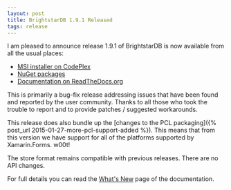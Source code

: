 ```yaml
---
layout: post
title: BrightstarDB 1.9.1 Released
tags: release
---
```


I am pleased to announce release 1.9.1 of BrightstarDB is now available from all the usual places:

 * [MSI installer on CodePlex](http://brightstardb.codeplex.com/releases/view/611290 "BrightstarDB Installer Download")
 * [NuGet packages](https://www.nuget.org/ "NuGet.org")
 * [Documentation on ReadTheDocs.org](http://brightstardb.readthedocs.org/en/1.9.1/ "BrightstarDB Documentation")

This is primarily a bug-fix release addressing issues that have been found and reported by the user community.
Thanks to all those who took the trouble to report and to provide patches / suggested workarounds.

This release does also bundle up the [changes to the PCL packaging]({% post_url 2015-01-27-more-pcl-support-added %}).
This means that from this version we have support for all of the platforms supported by Xamarin.Forms. w00t!

The store format remains compatible with previous releases. There are no API changes.

For full details you can read the [What's New](http://brightstardb.readthedocs.org/en/1.9.1/Whats_New) page of the documentation.
